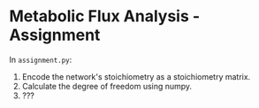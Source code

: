 # Metabolic Flux Analysis - Assignment

In `assignment.py`:

1. Encode the network's stoichiometry as a stoichiometry matrix.
2. Calculate the degree of freedom using numpy.
3. ???
